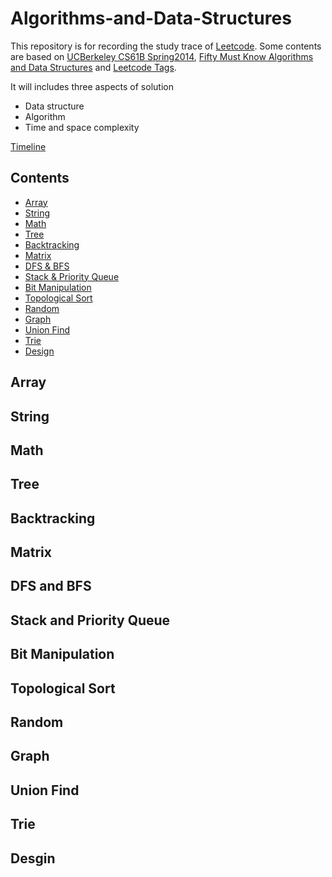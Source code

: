 # Algorithms-and-Data-Structures

This repository is for recording the study trace of [Leetcode](https://leetcode.com/problemset/all/). Some contents are based on [UCBerkeley CS61B Spring2014](https://people.eecs.berkeley.edu/~jrs/61b/), [Fifty Must Know Algorithms and Data Structures](https://github.com/wangzheng0822/algo?from=singlemessage&isappinstalled=0) and [Leetcode Tags](https://cspiration.com/leetcodeClassification#10301).

It will includes three aspects of solution
- Data structure
- Algorithm
- Time and space complexity

[Timeline](https://github.com/MChen9/Algorithms-and-Data-Structures/blob/master/Timeline.md)

## Contents
* [Array](#array)
* [String](#string)
* [Math](#math)
* [Tree](#tree)
* [Backtracking](#backtracking)
* [Matrix](#matrix)
* [DFS & BFS](#dfs-and-bfs)
* [Stack & Priority Queue](#stack-and-priority-queue)
* [Bit Manipulation](#bit-manipulation)
* [Topological Sort](#topological-sort)
* [Random](#random)
* [Graph](#graph)
* [Union Find](#union-find)
* [Trie](#trie)
* [Design](#design)

## Array

## String

## Math

## Tree

## Backtracking

## Matrix

## DFS and BFS

## Stack and Priority Queue

## Bit Manipulation

## Topological Sort

## Random

## Graph

## Union Find

## Trie

## Desgin
